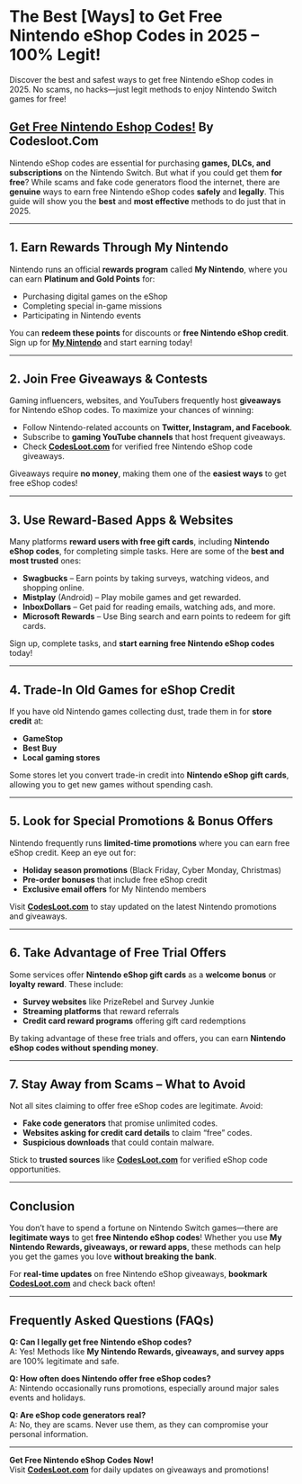 # The Best [Ways] to Get Free Nintendo eShop Codes in 2025 – 100% Legit!


Discover the best and safest ways to get free Nintendo eShop codes in 2025. No scams, no hacks—just legit methods to enjoy Nintendo Switch games for free!
## [Get Free Nintendo Eshop Codes!](https://codesloot.com/) By Codesloot.Com

Nintendo eShop codes are essential for purchasing **games, DLCs, and subscriptions** on the Nintendo Switch. But what if you could get them **for free**? While scams and fake code generators flood the internet, there are **genuine** ways to earn free Nintendo eShop codes **safely** and **legally**. This guide will show you the **best** and **most effective** methods to do just that in 2025.

---

## 1. Earn Rewards Through My Nintendo
Nintendo runs an official **rewards program** called **My Nintendo**, where you can earn **Platinum and Gold Points** for:
- Purchasing digital games on the eShop
- Completing special in-game missions
- Participating in Nintendo events

You can **redeem these points** for discounts or **free Nintendo eShop credit**. Sign up for **[My Nintendo](https://my.nintendo.com/)** and start earning today!

---

## 2. Join Free Giveaways & Contests
Gaming influencers, websites, and YouTubers frequently host **giveaways** for Nintendo eShop codes. To maximize your chances of winning:
- Follow Nintendo-related accounts on **Twitter, Instagram, and Facebook**.
- Subscribe to **gaming YouTube channels** that host frequent giveaways.
- Check **[CodesLoot.com](https://codesloot.com/)** for verified free Nintendo eShop code giveaways.

Giveaways require **no money**, making them one of the **easiest ways** to get free eShop codes!

---

## 3. Use Reward-Based Apps & Websites
Many platforms **reward users with free gift cards**, including **Nintendo eShop codes**, for completing simple tasks. Here are some of the **best and most trusted** ones:
- **Swagbucks** – Earn points by taking surveys, watching videos, and shopping online.
- **Mistplay** (Android) – Play mobile games and get rewarded.
- **InboxDollars** – Get paid for reading emails, watching ads, and more.
- **Microsoft Rewards** – Use Bing search and earn points to redeem for gift cards.

Sign up, complete tasks, and **start earning free Nintendo eShop codes** today!

---

## 4. Trade-In Old Games for eShop Credit
If you have old Nintendo games collecting dust, trade them in for **store credit** at:
- **GameStop**
- **Best Buy**
- **Local gaming stores**

Some stores let you convert trade-in credit into **Nintendo eShop gift cards**, allowing you to get new games without spending cash.

---

## 5. Look for Special Promotions & Bonus Offers
Nintendo frequently runs **limited-time promotions** where you can earn free eShop credit. Keep an eye out for:
- **Holiday season promotions** (Black Friday, Cyber Monday, Christmas)
- **Pre-order bonuses** that include free eShop credit
- **Exclusive email offers** for My Nintendo members

Visit **[CodesLoot.com](https://codesloot.com/)** to stay updated on the latest Nintendo promotions and giveaways.

---

## 6. Take Advantage of Free Trial Offers
Some services offer **Nintendo eShop gift cards** as a **welcome bonus** or **loyalty reward**. These include:
- **Survey websites** like PrizeRebel and Survey Junkie
- **Streaming platforms** that reward referrals
- **Credit card reward programs** offering gift card redemptions

By taking advantage of these free trials and offers, you can earn **Nintendo eShop codes without spending money**.

---

## 7. Stay Away from Scams – What to Avoid
Not all sites claiming to offer free eShop codes are legitimate. Avoid:
- **Fake code generators** that promise unlimited codes.
- **Websites asking for credit card details** to claim “free” codes.
- **Suspicious downloads** that could contain malware.

Stick to **trusted sources** like **[CodesLoot.com](https://codesloot.com/)** for verified eShop code opportunities.

---

## Conclusion
You don’t have to spend a fortune on Nintendo Switch games—there are **legitimate ways** to get **free Nintendo eShop codes**! Whether you use **My Nintendo Rewards, giveaways, or reward apps**, these methods can help you get the games you love **without breaking the bank**.

For **real-time updates** on free Nintendo eShop giveaways, **bookmark [CodesLoot.com](https://codesloot.com/)** and check back often!

---

## Frequently Asked Questions (FAQs)

**Q: Can I legally get free Nintendo eShop codes?**  
A: Yes! Methods like **My Nintendo Rewards, giveaways, and survey apps** are 100% legitimate and safe.

**Q: How often does Nintendo offer free eShop codes?**  
A: Nintendo occasionally runs promotions, especially around major sales events and holidays.

**Q: Are eShop code generators real?**  
A: No, they are scams. Never use them, as they can compromise your personal information.

---

**Get Free Nintendo eShop Codes Now!**  
Visit **[CodesLoot.com](https://codesloot.com/)** for daily updates on giveaways and promotions!

